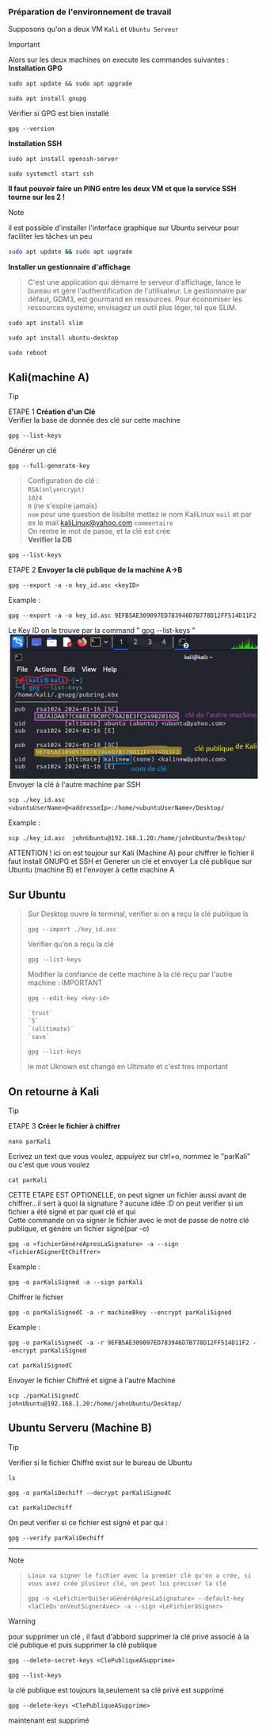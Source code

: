 
### Préparation de l'environnement de travail

Supposons qu'on a deux VM `Kali` et `Ubuntu Serveur`
> [!IMPORTANT]
> Alors sur les deux machines on execute les commandes suivantes : <br>
> **Installation GPG**
> ```
> sudo apt update && sudo apt upgrade
> ```
> ```
> sudo apt install gnupg
> ```
> Vérifier si GPG est bien installé
> ```
> gpg --version
> ```
> **Installation SSH**
> ```
> sudo apt install openssh-server
> ```
> ```
> sudo systemctl start ssh
> ```
> **Il faut pouvoir faire un PING entre les deux VM et que la service SSH tourne sur les 2 !**


> [!NOTE]
> il est possible d'installer l'interface graphique sur Ubuntu serveur pour faciliter les tâches un peu<br>
> ```bash
> sudo apt update && sudo apt upgrade
> ```
> **Installer un gestionnaire d'affichage** <br>
> >  C'est une application qui démarre le serveur d'affichage, lance le bureau et gère l'authentification de l'utilisateur. Le gestionnaire par défaut, GDM3, est gourmand en ressources. Pour économiser les ressources système, envisagez un outil plus léger, tel que SLiM.
> ```
> sudo apt install slim
> ```
> ```
> sudo apt install ubuntu-desktop
> ```
> ```
> sudo reboot
> ```

## Kali(machine A)

> [!TIP]
> ETAPE 1 **Création d'un Clé** <br>
> Verifier la base de donnée des clé sur cette machine
> ```
> gpg --list-keys
> ```
> Générer un clé
> ```
> gpg --full-generate-key
> ```
> > Configuration de clé :<br>
>  `RSA(onlyencrypt)` <br> `1024`<br> `0` (ne s'expire jamais) <br>  `nom` pour une question de lisibilté mettez le nom KaliLinux `mail` et par ex le mail kaliLinux@yahoo.com  `commentaire`<br>
>  On rentre le mot de passe, et la clé est crée <br>
> **Verifier la DB**
> ```
> gpg --list-keys
> ```
>  ETAPE 2 **Envoyer la clé publique de la machine A->B**
> ```
> gpg --export -a -o key_id.asc <keyID>
> ```
> Example : 
> ```
> gpg --export -a -o key_id.asc 9EFB5AE309097ED783946D7B778D12FF514D11F2
> ```
> Le Key ID on le trouve par la command " gpg --list-keys " <br>
>  ![what](https://raw.githubusercontent.com/Ziadoon95/Security/main/Screenshot%20(22).png) <br>
> Envoyer la clé à l'autre machine par SSH
> ```
> scp ./key_id.asc  <ubuntuUserName>@<addresseIp>:/home/<ubuntuUserName>/Desktop/
> ```
> Example :
> ```
> scp ./key_id.asc  johnUbuntu@192.168.1.20:/home/johnUbuntu/Desktop/
> ```
> ATTENTION ! ici on est toujour sur Kali (Machine A) pour chiffrer le fichier il faut install GNUPG et SSH et Generer un clé et envoyer La clé publique sur
> Ubuntu (machine B) et l'envoyer à cette machine A


## Sur Ubuntu 
> Sur Desktop ouvre le terminal, verifier si on a reçu la clé publique
> ls
>```
> gpg --import ./key_id.asc
> ```
> Verifier qu'on a reçu la clé
> ```
> gpg --list-keys
> ```
> Modifier la confiance de cette machine à la clé reçu par l'autre machine : IMPORTANT
> ```
> gpg --edit-key <key-id>
> ```
> ```
> `trust`
> `5`
> `(ulitimate)`
> `save`
> ```
> ```
> gpg --list-keys
> ```
> le mot Uknown est changé en Ultimate et c'est tres important


## On retourne à Kali
> [!TIP]
> ETAPE 3 **Créer le fichier à chiffrer**
> ```
> nano parKali
> ```
> Ecrivez un text que vous voulez, appuiyez sur ctrl+o, nommez le "parKali" ou c'est que vous voulez
> ```
> cat parKali
> ```
> CETTE ETAPE EST OPTIONELLE, on peut signer un fichier aussi avant de chiffrer...il sert à quoi la signature ? aucune idée :D
> on peut verifier si un fichier a été signé et par quel clé et qui <br>
> Cette commande on va signer le fichier avec le mot de passe de notre clé publique, et génére un fichier signé(par -o)
> ```
> gpg -o <fichierGénéréApresLaSignature> -a --sign <fichierASignerEtChiffrer>
> ```
> Example :
> ```
> gpg -o parKaliSigned -a --sign parKali
> ```
> Chiffrer le fichier
> ```
> gpg -o parKaliSignedC -a -r machineBkey --encrypt parKaliSigned
> ```
> Example :
> ```
> gpg -o parKaliSignedC -a -r 9EFB5AE309097ED783946D7B778D12FF514D11F2 --encrypt parKaliSigned 
> ```
> ```
> cat parKaliSignedC
> ```
> Envoyer le fichier Chiffré et signé à l'autre Machine
> ```
> scp ./parKaliSignedC  johnUbuntu@192.168.1.20:/home/johnUbuntu/Desktop/
> ```

 ## Ubuntu Serveru (Machine B)

> [!TIP]
> Verifier si le fichier Chiffré exist sur le bureau de Ubuntu
> ```
> ls
> ```
> ```
> gpg -o parKaliDechiff --decrypt parKaliSignedC
> ```
> ```
> cat parKaliDechiff
> ```
> On peut verifier si ce fichier est signé et par qui :
> ```
> gpg --verify parKaliDechiff
> ```

***


> [!NOTE]

> ```
> Linux va signer le fichier avec la premier clé qu'on a crée, si vous avez crée plusieur clé, on peut lui preciser la clé 
> ```
> ```
> gpg -o <LeFichierQuiSeraGénéréApresLaSignature> --default-key  <laCléQu'onVeutSignerAvec> -a --sign <LeFichieràSigner>
> ```


> [!WARNING]
> pour supprimer un clé , il faut d'abbord supprimer la clé privé associé à la clé publique et puis supprimer la clé publique <br>
> ```
> gpg --delete-secret-keys <ClePubliqueASupprime>
> ```
> ```
> gpg --list-keys
> ```
> la clé publique est toujours la,seulement sa clé privé est supprimé
> ```
> gpg --delete-keys <ClePubliqueASupprime>
> ```
> maintenant est supprimé
